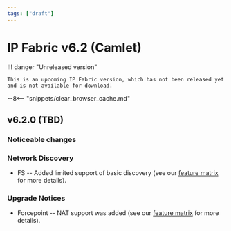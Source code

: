 ```yaml
---
tags: ["draft"]
---
```


# IP Fabric v6.2 (Camlet)

!!! danger "Unreleased version"

    This is an upcoming IP Fabric version, which has not been released yet and is not available for download.

--8<-- "snippets/clear_browser_cache.md"

## v6.2.0 (TBD)

### Noticeable changes

### Network Discovery

- FS -- Added limited support of basic discovery (see our [feature matrix](https://matrix.ipfabric.io) for more details).

### Upgrade Notices

- Forcepoint -- NAT support was added (see our [feature matrix](https://matrix.ipfabric.io) for more details).
